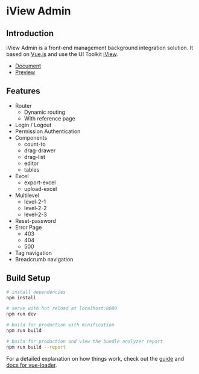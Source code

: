#  iView Admin

## Introduction

iView Admin is a front-end management background integration solution. It based on [Vue.js](https://github.com/vuejs/vue) and use the UI Toolkit [iView](https://github.com/iview/iview).

- [Document](https://lison16.github.io/iview-admin-doc/)
- [Preview](https://admin.iviewui.com/)

## Features

- Router
    - Dynamic routing
    - With reference page
- Login / Logout
- Permission Authentication
- Components
    - count-to
    - drag-drawer
    - drag-list
    - editor
    - tables
- Excel
    - export-excel
    - upload-excel
- Multilevel
    - level-2-1
    - level-2-2
    - level-2-3
- Reset-password
- Error Page
    - 403
    - 404
    - 500
- Tag navigation
- Breadcrumb navigation

## Build Setup

``` bash
# install dependencies
npm install

# serve with hot reload at localhost:8080
npm run dev

# build for production with minification
npm run build

# build for production and view the bundle analyzer report
npm run build --report
```

For a detailed explanation on how things work, check out the [guide](http://vuejs-templates.github.io/webpack/) and [docs for vue-loader](http://vuejs.github.io/vue-loader).

